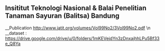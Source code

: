 Insititut Teknologi Nasional & Balai Penelitian Tanaman Sayuran (Balitsa) Bandung
---
__Publication http://www.jatit.org/volumes/Vol99No2/3Vol99No2.pdf \n
__dataset : https://drive.google.com/drive/u/0/folders/1mKEVejdYn3zDnxajhhLPu5Bf33e_Q8Ya
